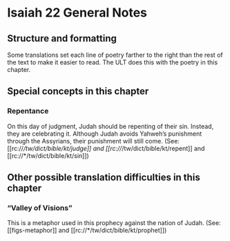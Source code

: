 # Isaiah 22 General Notes
## Structure and formatting

Some translations set each line of poetry farther to the right than the rest of the text to make it easier to read. The ULT does this with the poetry in this chapter.

## Special concepts in this chapter

### Repentance
On this day of judgment, Judah should be repenting of their sin. Instead, they are celebrating it. Although Judah avoids Yahweh’s punishment through the Assyrians, their punishment will still come. (See: [[rc://*/tw/dict/bible/kt/judge]] and [[rc://*/tw/dict/bible/kt/repent]] and [[rc://*/tw/dict/bible/kt/sin]])

## Other possible translation difficulties in this chapter

### “Valley of Visions”
This is a metaphor used in this prophecy against the nation of Judah. (See: [[figs-metaphor]] and [[rc://*/tw/dict/bible/kt/prophet]])